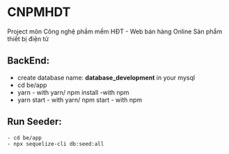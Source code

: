 # CNPMHDT

Project môn Công nghệ phầm mềm HĐT - Web bán hàng Online Sản phẩm thiết bị điện tử

## BackEnd:

  - create database name: **database_development** in your mysql
  - cd be/app
  - yarn - with yarn/ npm install -with npm
  - yarn start - with yarn/ npm start - with npm

## Run Seeder:

    - cd be/app
    - npx sequelize-cli db:seed:all
